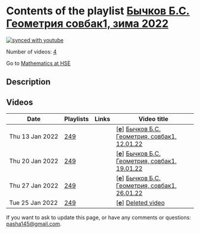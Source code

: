 # Contents of the playlist [Бычков Б.С. Геометрия совбак1, зима 2022](https://www.youtube.com/playlist?list=PLq3E5oubNNoALdOVRjK2OVZY-jzSGkiL0)

[![synced with youtube](https://img.shields.io/github/last-commit/mathphysschool/mathphysschool.github.io/autoupdate1?label=synced%20with%20youtube)](https://github.com/mathphysschool/mathphysschool.github.io/commits/autoupdate1)

Number of videos: [4](#videos)

Go to [Mathematics at HSE](../README.md)

## Description



## Videos

|Date|Playlists|Links|Video title|
|---|---|---|---|
| Thu&nbsp;13&nbsp;Jan&nbsp;2022 | [249](../playlists/249 "Бычков Б.С. Геометрия совбак1, зима 2022") |  | [[**e**](https://studio.youtube.com/video/JxcNFndDup0/edit "Edit")] [Бычков Б.С. Геометрия, совбак1, 12.01.22](https://www.youtube.com/watch?v=JxcNFndDup0&list=PLq3E5oubNNoALdOVRjK2OVZY-jzSGkiL0) |
| Thu&nbsp;20&nbsp;Jan&nbsp;2022 | [249](../playlists/249 "Бычков Б.С. Геометрия совбак1, зима 2022") |  | [[**e**](https://studio.youtube.com/video/USgtsS4P068/edit "Edit")] [Бычков Б.С. Геометрия, совбак1, 19.01.22](https://www.youtube.com/watch?v=USgtsS4P068&list=PLq3E5oubNNoALdOVRjK2OVZY-jzSGkiL0) |
| Thu&nbsp;27&nbsp;Jan&nbsp;2022 | [249](../playlists/249 "Бычков Б.С. Геометрия совбак1, зима 2022") |  | [[**e**](https://studio.youtube.com/video/WyY6ZuYWgWQ/edit "Edit")] [Бычков Б.С. Геометрия, совбак1, 26.01.22](https://www.youtube.com/watch?v=WyY6ZuYWgWQ&list=PLq3E5oubNNoALdOVRjK2OVZY-jzSGkiL0) |
| Tue&nbsp;25&nbsp;Jan&nbsp;2022 | [249](../playlists/249 "Бычков Б.С. Геометрия совбак1, зима 2022") |  | [[**e**](https://studio.youtube.com/video/AXQza5j0a1E/edit "Edit")] [Deleted video](https://www.youtube.com/watch?v=AXQza5j0a1E&list=PLq3E5oubNNoALdOVRjK2OVZY-jzSGkiL0 "This video is unavailable.") |


 If you want to ask to update this page, or have any comments or questions: <pasha145@gmail.com>.